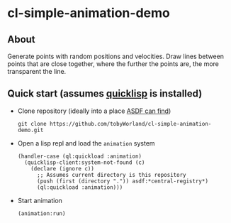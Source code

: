 # cl-simple-animation-demo
## About
Generate points with random positions and velocities. Draw lines between points
that are close together, where the further the points are, the more transparent the
line.
## Quick start (assumes [quicklisp](https://www.quicklisp.org/beta/) is installed)
 - Clone repository (ideally into a place [ASDF can find](https://asdf.common-lisp.dev/asdf/Configuring-ASDF-to-find-your-systems.html))
   ```
   git clone https://github.com/tobyWorland/cl-simple-animation-demo.git
   ```
 - Open a lisp repl and load the `animation` system
   ```
   (handler-case (ql:quickload :animation)
     (quicklisp-client:system-not-found (c)
       (declare (ignore c))
         ;; Assumes current directory is this repository
         (push (first (directory ".")) asdf:*central-registry*)
         (ql:quickload :animation)))
   ```
 - Start animation
   ```
   (animation:run)
   ```
